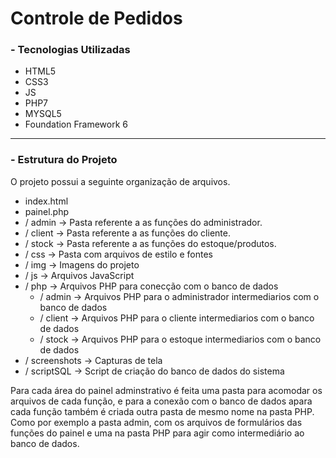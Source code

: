 # Controle de Pedidos

### - Tecnologias Utilizadas

* HTML5
* CSS3
* JS
* PHP7
* MYSQL5
* Foundation Framework 6

---
### - Estrutura do Projeto

O projeto possui a seguinte organização de arquivos.

* index.html
* painel.php
* / admin           -> Pasta referente a as funções do administrador.
* / client          -> Pasta referente a as funções do cliente.
* / stock           -> Pasta referente a as funções do estoque/produtos.
* / css             -> Pasta com arquivos de estilo e fontes
* / img             -> Imagens do projeto
* / js              -> Arquivos JavaScript
* / php             -> Arquivos PHP para conecção com o banco de dados
  * / admin           -> Arquivos PHP para o administrador intermediarios com o banco de dados
  * / client          -> Arquivos PHP para o cliente intermediarios com o banco de dados
  * / stock           -> Arquivos PHP para o estoque intermediarios com o banco de dados
* / screenshots     -> Capturas de tela
* / scriptSQL        -> Script de criação do banco de dados do sistema

Para cada área do painel adminstrativo é feita uma pasta para acomodar os arquivos de cada função, e para a conexão com o banco de dados apara cada função também é criada outra pasta de mesmo nome na pasta PHP. Como por exemplo a pasta admin, com os arquivos de formulários das funções do painel e uma na pasta PHP para agir como intermediário ao banco de dados.

